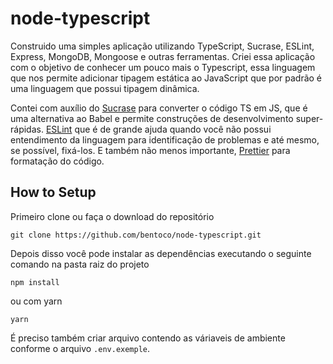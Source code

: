 # node-typescript

Construido uma simples aplicação utilizando TypeScript, Sucrase, ESLint, Express, MongoDB, Mongoose e outras ferramentas. Criei essa aplicação com o objetivo de conhecer um pouco mais o Typescript, essa linguagem que nos permite adicionar tipagem estática ao JavaScript que por padrão é uma linguagem que possui tipagem dinâmica.

Contei com auxílio do [Sucrase](https://github.com/alangpierce/sucrase) para converter o código TS em JS, que é uma alternativa ao Babel e permite construções de desenvolvimento super-rápidas. [ESLint](https://eslint.org/) que é de grande ajuda quando você não possui entendimento da linguagem para identificação de problemas e até mesmo, se possível, fixá-los. E também não menos importante, [Prettier](https://prettier.io/) para formatação do código.

## How to Setup

Primeiro clone ou faça o download do repositório

```
git clone https://github.com/bentoco/node-typescript.git
```

Depois disso você pode instalar as dependências executando o seguinte comando na pasta raiz do projeto


```
npm install
```

ou com yarn

```
yarn
```

É preciso também criar arquivo contendo as váriaveis de ambiente conforme o arquivo `.env.exemple`.
